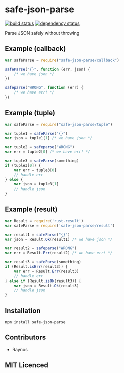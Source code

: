 # safe-json-parse

[![build status][1]][2] [![dependency status][3]][4]

<!-- [![browser support][5]][6] -->

Parse JSON safely without throwing

## Example (callback)

```js
var safeParse = require("safe-json-parse/callback")

safeParse("{}", function (err, json) {
    /* we have json */
})

safeparse("WRONG", function (err) {
    /* we have err! */
})
```

## Example (tuple)

```js
var safeParse = require("safe-json-parse/tuple")

var tuple1 = safeParse("{}")
var json = tuple1[1] /* we have json */

var tuple2 = safeparse("WRONG")
var err = tuple2[0] /* we have err! */

var tuple3 = safeParse(something)
if (tuple3[0]) {
    var err = tuple3[0]
    // handle err
} else {
    var json = tuple3[1]
    // handle json
}
```

## Example (result)

```js
var Result = require('rust-result')
var safeParse = require('safe-json-parse/result')

var result1 = safeParse("{}")
var json = Result.Ok(result1) /* we have json */

var result2 = safeparse("WRONG")
var err = Result.Err(result2) /* we have err! */

var result3 = safeParse(something)
if (Result.isErr(result3)) {
    var err = Result.Err(result3)
    // handle err
} else if (Result.isOk(result3)) {
    var json = Result.Ok(result3)
    // handle json
}
```

## Installation

`npm install safe-json-parse`

## Contributors

 - Raynos

## MIT Licenced


  [1]: https://secure.travis-ci.org/Raynos/safe-json-parse.png
  [2]: https://travis-ci.org/Raynos/safe-json-parse
  [3]: https://david-dm.org/Raynos/safe-json-parse.png
  [4]: https://david-dm.org/Raynos/safe-json-parse
  [5]: https://ci.testling.com/Raynos/safe-json-parse.png
  [6]: https://ci.testling.com/Raynos/safe-json-parse
